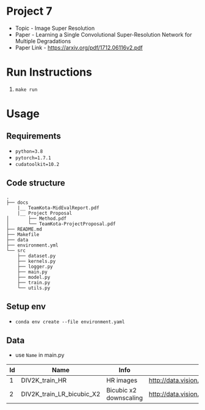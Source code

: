 # Project 7
- Topic - Image Super Resolution
- Paper - Learning a Single Convolutional Super-Resolution Network for
Multiple Degradations
- Paper Link - https://arxiv.org/pdf/1712.06116v2.pdf


# Run Instructions
1. `make run`

# Usage
## Requirements
- `python=3.8`
- `pytorch=1.7.1`
- `cudatoolkit=10.2`

## Code structure
```
.
├── docs
    |__ TeamKota-MidEvalReport.pdf
    |__ Project Proposal
│       ├── Method.pdf
│       └── TeamKota-ProjectProposal.pdf
├── README.md
├── Makefile
├── data
├── environment.yml
└── src
    ├── dataset.py
    ├── kernels.py
    ├── logger.py
    ├── main.py
    ├── model.py
    ├── train.py
    └── utils.py
```
## Setup env
- `conda env create --file environment.yaml`

## Data

- use `Name` in main.py

| Id | Name |Info      | Link |
| --- | --- | ----------- | ----------- |
| 1 | DIV2K_train_HR | HR images  | http://data.vision.ee.ethz.ch/cvl/DIV2K/DIV2K_train_HR.zip       |
| 2 | DIV2K_train_LR_bicubic_X2 | Bicubic x2 downscaling  | http://data.vision.ee.ethz.ch/cvl/DIV2K/DIV2K_train_LR_bicubic_X2.zip       |
